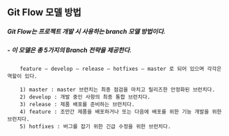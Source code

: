 ## Git Flow 모델 방법

#####  Git Flow는 프로젝트 개발 시 사용하는 branch 모델 방법이다.
#####  - 이 모델은 총 5가지의 Branch 전략을 제공한다.

        feature – develop – release – hotfixes – master 로 되어 있으며 각각은 역할이 있다.
        
        1) master : master 브런치는 최종 점검을 마치고 릴리즈한 안정화된 브런치다.
        2) develop : 개발 중인 사항의 최종 통합 브런치다. 
        3) release : 제품 배포를 준비하는 브런치다. 
        4) feature : 조만간 제품을 배포하거나 또는 다음에 배포를 위한 기능 개발을 위한 브런치다.
        5) hotfixes : 버그를 잡기 위한 긴급 수정을 위한 브런치다.